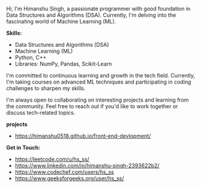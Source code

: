 Hi, I'm Himanshu Singh, a passionate programmer with good foundation in Data Structures and Algorithms (DSA). Currently, I'm delving into the fascinating world of Machine Learning (ML).

**Skills:**
- Data Structures and Algorithms (DSA)
- Machine Learning (ML)
- Python, C++
- Libraries: NumPy, Pandas, Scikit-Learn

I'm committed to continuous learning and growth in the tech field. Currently, I'm taking courses on advanced ML techniques and participating in coding challenges to sharpen my skills.

I'm always open to collaborating on interesting projects and learning from the community. Feel free to reach out if you'd like to work together or discuss tech-related topics.

**projects**
- https://himanshu0518.github.io/front-end-devlopment/

**Get in Touch:**
 - https://leetcode.com/u/hs_ss/
 - https://www.linkedin.com/in/himanshu-singh-2393622b2/
 - https://www.codechef.com/users/hs_ss
 - https://www.geeksforgeeks.org/user/hs_ss/
